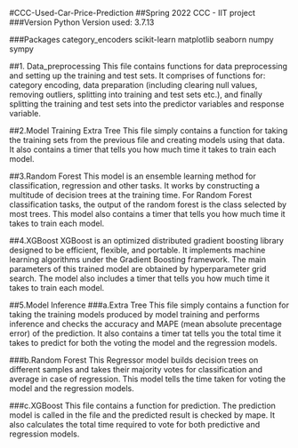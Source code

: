 #CCC-Used-Car-Price-Prediction
##Spring 2022 CCC - IIT project
###Version
Python Version used: 3.7.13

###Packages
category_encoders scikit-learn matplotlib seaborn numpy sympy

##1. Data_preprocessing
This file contains functions for data preprocessing and setting up the training and test sets. It comprises of functions for: category encoding, data preparation (including clearing null values, removing outliers, splitting into training and test sets etc.), and finally splitting the training and test sets into the predictor variables and response variable.

##2.Model Training
Extra Tree
This file simply contains a function for taking the training sets from the previous file and creating models using that data. It also contains a timer that tells you how much time it takes to train each model.

##3.Random Forest
This model is an ensemble learning method for classification, regression and other tasks. It works by constructing a multitude of decision trees at the training time. For Random Forest classification tasks, the output of the random forest is the class selected by most trees. This model also contains a timer that tells you how much time it takes to train each model.

##4.XGBoost
XGBoost is an optimized distributed gradient boosting library designed to be efficient, flexible, and portable. It implements machine learning algorithms under the Gradient Boosting framework. The main parameters of this trained model are obtained by hyperparameter grid search. The model also includes a timer that tells you how much time it takes to train each model.

##5.Model Inference
###a.Extra Tree
This file simply contains a function for taking the training models produced by model training and performs inference and checks the accuracy and MAPE (mean absolute precentage error) of the prediction. It also contains a timer tat tells you the total time it takes to predict for both the voting the model and the regression models.

###b.Random Forest
This Regressor model builds decision trees on different samples and takes their majority votes for classification and average in case of regression. This model tells the time taken for voting the model and the regression models.

###c.XGBoost
This file contains a function for prediction. The prediction model is called in the file and the predicted result is checked by mape. It also calculates the total time required to vote for both predictive and regression models.
